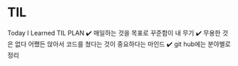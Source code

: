 # TIL
Today I Learned
TIL PLAN
✔️ 매일하는 것을 목표로 꾸준함이 내 무기
✔️ 무용한 것은 없다 어쨌든 앉아서 코드를 쳤다는 것이 중요하다는 마인드
✔️ git hub에는 분야별로 정리
